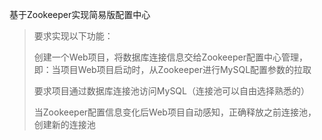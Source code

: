 

基于Zookeeper实现简易版配置中心

> 要求实现以下功能：
>
> 创建一个Web项目，将数据库连接信息交给Zookeeper配置中心管理，即：当项目Web项目启动时，从Zookeeper进行MySQL配置参数的拉取
>
> 要求项目通过数据库连接池访问MySQL（连接池可以自由选择熟悉的）
>
> 当Zookeeper配置信息变化后Web项目自动感知，正确释放之前连接池，创建新的连接池





